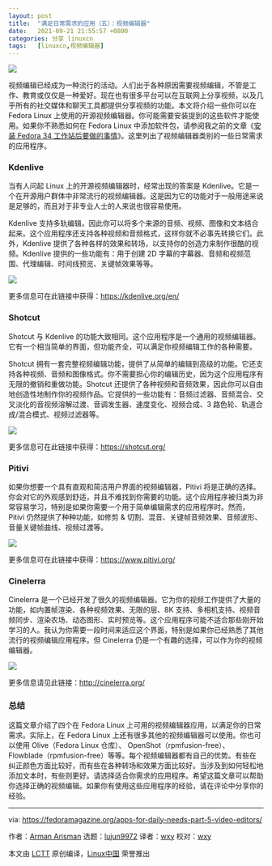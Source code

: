 ```yaml
---
layout: post
title:	"满足日常需求的应用（五）：视频编辑器"
date:	2021-09-21 21:55:57 +0800 
categories:	分享 linuxcn 
tags:	[linuxcn,视频编辑器]
---
```



![](/Asserts/Images//attachment/album/202109/21/215559ba9p7q882ntqaddp.jpg)


视频编辑已经成为一种流行的活动。人们出于各种原因需要视频编辑，不管是工作、教育或仅仅是一种爱好。现在也有很多平台可以在互联网上分享视频，以及几乎所有的社交媒体和聊天工具都提供分享视频的功能。本文将介绍一些你可以在 Fedora Linux 上使用的开源视频编辑器。你可能需要安装提到的这些软件才能使用。如果你不熟悉如何在 Fedora Linux 中添加软件包，请参阅我之前的文章《[安装 Fedora 34 工作站后要做的事情](https://fedoramagazine.org/things-to-do-after-installing-fedora-34-workstation/)》。这里列出了视频编辑器类别的一些日常需求的应用程序。


### Kdenlive


当有人问起 Linux 上的开源视频编辑器时，经常出现的答案是 Kdenlive。它是一个在开源用户群体中非常流行的视频编辑器。这是因为它的功能对于一般用途来说是足够的，而且对于非专业人士的人来说也很容易使用。


Kdenlive 支持多轨编辑，因此你可以将多个来源的音频、视频、图像和文本结合起来。这个应用程序还支持各种视频和音频格式，这样你就不必事先转换它们。此外，Kdenlive 提供了各种各样的效果和转场，以支持你的创造力来制作很酷的视频。Kdenlive 提供的一些功能有：用于创建 2D 字幕的字幕器、音频和视频范围、代理编辑、时间线预览、关键帧效果等等。


![](/Asserts/Images//attachment/album/202109/21/215559ug0ziilpl00000ws.png)


更多信息可在此链接中获得：<https://kdenlive.org/en/>


### Shotcut


Shotcut 与 Kdenlive 的功能大致相同。这个应用程序是一个通用的视频编辑器。它有一个相当简单的界面，但功能齐全，可以满足你视频编辑工作的各种需要。


Shotcut 拥有一套完整视频编辑功能，提供了从简单的编辑到高级的功能。它还支持各种视频、音频和图像格式。你不需要担心你的编辑历史，因为这个应用程序有无限的撤销和重做功能。Shotcut 还提供了各种视频和音频效果，因此你可以自由地创造性地制作你的视频作品。它提供的一些功能有：音频过滤器、音频混合、交叉淡化的音视频溶解过渡、音调发生器、速度变化、视频合成、3 路色轮、轨道合成/混合模式、视频过滤器等。


![](/Asserts/Images//attachment/album/202109/21/215600r2wpxs02xr2sf2r8.png)


更多信息可在此链接中获得：<https://shotcut.org/>


### Pitivi


如果你想要一个具有直观和简洁用户界面的视频编辑器，Pitivi 将是正确的选择。你会对它的外观感到舒适，并且不难找到你需要的功能。这个应用程序被归类为非常容易学习，特别是如果你需要一个用于简单编辑需求的应用程序时。然而，Pitivi 仍然提供了种种功能，如修剪 & 切割、混音、关键帧音频效果、音频波形、音量关键帧曲线、视频过渡等。


![](/Asserts/Images//attachment/album/202109/21/215601eqqq1rntxn71qp0q.png)


更多信息可在此链接中获得：<https://www.pitivi.org/>


### Cinelerra


Cinelerra 是一个已经开发了很久的视频编辑器。它为你的视频工作提供了大量的功能，如内置帧渲染、各种视频效果、无限的层、8K 支持、多相机支持、视频音频同步、渲染农场、动态图形、实时预览等。这个应用程序可能不适合那些刚开始学习的人。我认为你需要一段时间来适应这个界面，特别是如果你已经熟悉了其他流行的视频编辑应用程序。但 Cinelerra 仍是一个有趣的选择，可以作为你的视频编辑器。


![](/Asserts/Images//attachment/album/202109/21/215601cddndziyvdzdsiaa.png)


更多信息请见此链接：<http://cinelerra.org/>


### 总结


这篇文章介绍了四个在 Fedora Linux 上可用的视频编辑器应用，以满足你的日常需求。实际上，在 Fedora Linux 上还有很多其他的视频编辑器可以使用。你也可以使用 Olive（Fedora Linux 仓库）、 OpenShot（rpmfusion-free）、Flowblade（rpmfusion-free）等等。每个视频编辑器都有自己的优势。有些在纠正颜色方面比较好，而有些在各种转场和效果方面比较好。当涉及到如何轻松地添加文本时，有些则更好。请选择适合你需求的应用程序。希望这篇文章可以帮助你选择正确的视频编辑。如果你有使用这些应用程序的经验，请在评论中分享你的经验。




---


via: <https://fedoramagazine.org/apps-for-daily-needs-part-5-video-editors/>


作者：[Arman Arisman](https://fedoramagazine.org/author/armanwu/) 选题：[lujun9972](https://github.com/lujun9972) 译者：[wxy](https://github.com/wxy) 校对：[wxy](https://github.com/wxy)


本文由 [LCTT](https://github.com/LCTT/TranslateProject) 原创编译，[Linux中国](https://linux.cn/) 荣誉推出
